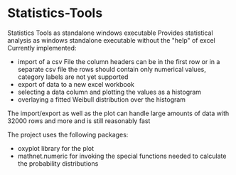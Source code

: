 # Statistics-Tools
Statistics Tools as standalone windows executable
Provides statistical analysis as windows standalone executable without the "help" of excel
Currently implemented:
- import of a csv File
the column headers can be in the first row or in a separate csv file
the rows should contain only numerical values, category labels are not yet supported
- export of data to a new excel workbook
- selecting a data column and plotting the values as a histogram
- overlaying a fitted Weibull distribution over the histogram

The import/export as well as the plot can handle large amounts of data with 32000 rows and more and is still reasonably fast

The project uses the following packages: 
- oxyplot library for the plot
- mathnet.numeric for invoking the special functions needed to calculate the probability distributions
